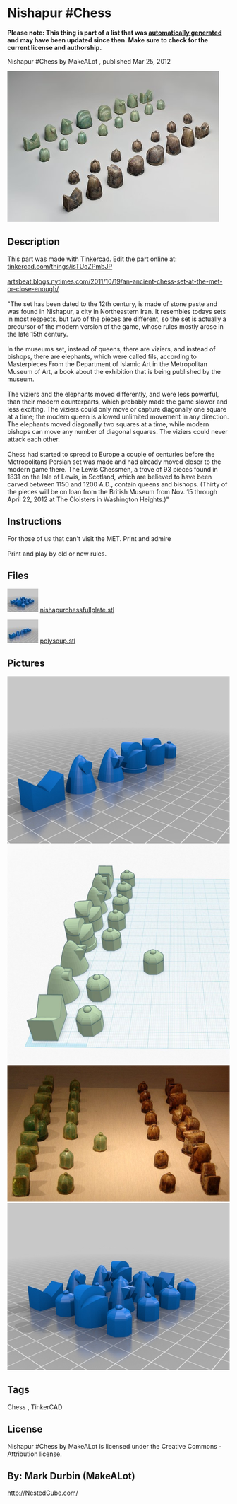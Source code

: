 Nishapur #Chess
===============
**Please note: This thing is part of a list that was [automatically generated](https://github.com/carlosgs/export-things) and may have been updated since then. Make sure to check for the current license and authorship.**  

Nishapur #Chess  by MakeALot , published Mar 25, 2012

![Image](img/Nishapur_display_large_display_large.jpg)

Description
--------
This part was made with Tinkercad. Edit the part online at: <a href="https://tinkercad.com/things/isTUoZPmbJP" target="_blank" rel="nofollow">tinkercad.com/things/isTUoZPmbJP</a><br />
<br />
<a href="http://artsbeat.blogs.nytimes.com/2011/10/19/an-ancient-chess-set-at-the-met-or-close-enough/" target="_blank" rel="nofollow">artsbeat.blogs.nytimes.com/2011/10/19/an-ancient-chess-set-at-the-met-or-close-enough/</a><br />
<br />
"The set has been dated to the 12th century, is made of stone paste and was found in Nishapur, a city in Northeastern Iran. It resembles todays sets in most respects, but two of the pieces are different, so the set is actually a precursor of the modern version of the game, whose rules mostly arose in the late 15th century.<br />
<br />
In the museums set, instead of queens, there are viziers, and instead of bishops, there are elephants, which were called fils, according to Masterpieces From the Department of Islamic Art in the Metropolitan Museum of Art, a book about the exhibition that is being published by the museum.<br />
<br />
The viziers and the elephants moved differently, and were less powerful, than their modern counterparts, which probably made the game slower and less exciting. The viziers could only move or capture diagonally one square at a time; the modern queen is allowed unlimited movement in any direction. The elephants moved diagonally two squares at a time, while modern bishops can move any number of diagonal squares. The viziers could never attack each other.<br />
<br />
Chess had started to spread to Europe a couple of centuries before the Metropolitans Persian set was made and had already moved closer to the modern game there. The Lewis Chessmen, a trove of 93 pieces found in 1831 on the Isle of Lewis, in Scotland, which are believed to have been carved between 1150 and 1200 A.D., contain queens and bishops. (Thirty of the pieces will be on loan from the British Museum from Nov. 15 through April 22, 2012 at The Cloisters in Washington Heights.)"

Instructions
--------
For those of us that can't visit the MET. Print and admire<br />
<br />
Print and play by old or new rules.<br />

Files
--------
[![Image](img/nishapurchessfullplate_preview_tinycard.jpg)](nishapurchessfullplate.stl)
 [ nishapurchessfullplate.stl](nishapurchessfullplate.stl)  

[![Image](img/polysoup_preview_tinycard.jpg)](polysoup.stl)
 [ polysoup.stl](polysoup.stl)  



Pictures
--------
![Image](img/polysoup_display_large.jpg)
![Image](img/Nishapur2_display_large_display_large.jpg)
![Image](img/Nishapur1_display_large_display_large.jpg)
![Image](img/nishapurchessfullplate_display_large.jpg)


Tags
--------
Chess , TinkerCAD  

  

License
--------
Nishapur #Chess by MakeALot is licensed under the Creative Commons - Attribution license.  



By: Mark Durbin (MakeALot)
--------
<http://NestedCube.com/>